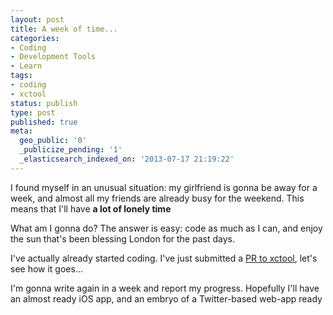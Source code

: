 ```yaml
---
layout: post
title: A week of time...
categories:
- Coding
- Development Tools
- Learn
tags:
- coding
- xctool
status: publish
type: post
published: true
meta:
  geo_public: '0'
  _publicize_pending: '1'
  _elasticsearch_indexed_on: '2013-07-17 21:19:22'
---
```


I found myself in an unusual situation: my girlfriend is gonna be away for a week, and almost all my friends are already busy for the weekend. This means that I'll have **a lot of lonely time**

What am I gonna do? The answer is easy: code as much as I can, and enjoy the sun that's been blessing London for the past days.

I've actually already started coding. I've just submitted a <a href="https://github.com/facebook/xctool/pull/106">PR to xctool</a>, let's see how it goes...

I'm gonna write again in a week and report my progress. Hopefully I'll have an almost ready iOS app, and an embryo of a Twitter-based web-app ready
